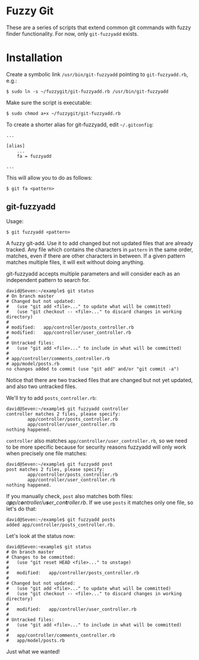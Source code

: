 Fuzzy Git
=========

These are a series of scripts that extend common git commands with fuzzy finder functionality. For now, only `git-fuzzyadd` exists.

Installation
============

Create a symbolic link `/usr/bin/git-fuzzyadd` pointing to `git-fuzzyadd.rb`, e.g.:

    $ sudo ln -s ~/fuzzygit/git-fuzzyadd.rb /usr/bin/git-fuzzyadd 

Make sure the script is executable:

    $ sudo chmod a+x ~/fuzzygit/git-fuzzyadd.rb

To create a shorter alias for git-fuzzyadd, edit `~/.gitconfig`:

    ...
    
    [alias]
        ...
        fa = fuzzyadd
    
    ...

This will allow you to do as follows:

    $ git fa <pattern>


git-fuzzyadd
------------

Usage:

    $ git fuzzyadd <pattern>

A fuzzy git-add. Use it to add changed but not updated files that are already tracked. Any file which contains the characters in `pattern` in the same order, matches, even if there are other characters in between. If a given pattern matches multiple files, it will exit without doing anything.

git-fuzzyadd accepts multiple parameters and will consider each as an independent pattern to search for. 

    david@Seven:~/example$ git status
    # On branch master
    # Changed but not updated:
    #   (use "git add <file>..." to update what will be committed)
    #   (use "git checkout -- <file>..." to discard changes in working directory)
    #
    # modified:   app/controller/posts_controller.rb
    # modified:   app/controller/user_controller.rb
    #
    # Untracked files:
    #   (use "git add <file>..." to include in what will be committed)
    #
    # app/controller/comments_controller.rb
    # app/model/posts.rb
    no changes added to commit (use "git add" and/or "git commit -a")

Notice that there are two tracked files that are changed but not yet updated, and also two untracked files.

We'll try to add `posts_controller.rb`:

    david@Seven:~/example$ git fuzzyadd controller
    controller matches 2 files, please specify:
            app/controller/posts_controller.rb
            app/controller/user_controller.rb
    nothing happened.

`controller` also matches `app/controller/user_controller.rb`, so we need to be more specific because for security reasons fuzzyadd will only work when precisely one file matches:

    david@Seven:~/example$ git fuzzyadd post
    post matches 2 files, please specify:
            app/controller/posts_controller.rb
            app/controller/user_controller.rb
    nothing happened.

If you manually check, `post` also matches both files: *a**p**p/c**o**ntroller/u**s**er_con**t**roller.rb*. If we use `posts` it matches only one file, so let's do that:

    david@Seven:~/example$ git fuzzyadd posts
    added app/controller/posts_controller.rb.

Let's look at the status now:

    david@Seven:~example$ git status
    # On branch master
    # Changes to be committed:
    #   (use "git reset HEAD <file>..." to unstage)
    #
    #	modified:   app/controller/posts_controller.rb
    #
    # Changed but not updated:
    #   (use "git add <file>..." to update what will be committed)
    #   (use "git checkout -- <file>..." to discard changes in working directory)
    #
    #	modified:   app/controller/user_controller.rb
    #
    # Untracked files:
    #   (use "git add <file>..." to include in what will be committed)
    #
    #	app/controller/comments_controller.rb
    #	app/model/posts.rb

Just what we wanted!

